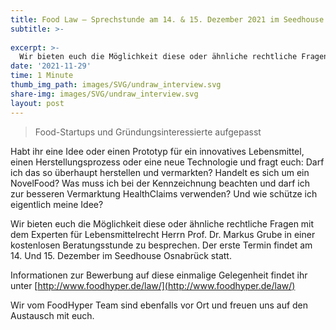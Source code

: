 ```yaml
---
title: Food Law – Sprechstunde am 14. & 15. Dezember 2021 im Seedhouse Osnabrück 
subtitle: >-
  
excerpt: >-
  Wir bieten euch die Möglichkeit diese oder ähnliche rechtliche Fragen mit dem Experten für Lebensmittelrecht Herrn Prof. Dr. Markus Grube in einer kostenlosen Beratungsstunde zu besprechen.
date: '2021-11-29'
time: 1 Minute
thumb_img_path: images/SVG/undraw_interview.svg
share-img: images/SVG/undraw_interview.svg
layout: post
---
```

> Food-Startups und Gründungsinteressierte aufgepasst

Habt ihr eine Idee oder einen Prototyp für ein innovatives Lebensmittel, einen Herstellungsprozess oder eine neue Technologie und fragt euch: Darf ich das so überhaupt herstellen und vermarkten? Handelt es sich um ein NovelFood? Was muss ich bei der Kennzeichnung beachten und darf ich zur besseren Vermarktung HealthClaims verwenden? Und wie schütze ich eigentlich meine Idee? 

Wir bieten euch die Möglichkeit diese oder ähnliche rechtliche Fragen mit dem Experten für Lebensmittelrecht Herrn Prof. Dr. Markus Grube in einer kostenlosen Beratungsstunde zu besprechen. Der erste Termin findet am 14. Und 15. Dezember im Seedhouse Osnabrück statt.

Informationen zur Bewerbung auf diese einmalige Gelegenheit findet ihr unter [http://www.foodhyper.de/law/](http://www.foodhyper.de/law/)

Wir vom FoodHyper Team sind ebenfalls vor Ort und freuen uns auf den Austausch mit euch. 

